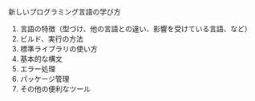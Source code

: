 新しいプログラミング言語の学び方

1. 言語の特徴（型づけ、他の言語との違い、影響を受けている言語、など）
2. ビルド、実行の方法
3. 標準ライブラリの使い方
4. 基本的な構文
5. エラー処理
6. パッケージ管理
7. その他の便利なツール
